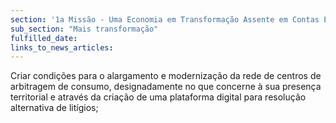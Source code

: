 ```yaml
---
section: '1a Missão - Uma Economia em Transformação Assente em Contas Equilibradas'
sub_section: "Mais transformação"
fulfilled_date:
links_to_news_articles:
---
```


Criar condições para o alargamento e modernização da rede de centros de arbitragem de consumo, designadamente no que concerne à sua presença territorial e através da criação de uma plataforma digital para resolução alternativa de litígios;